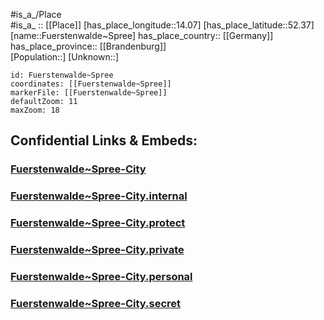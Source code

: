 ﻿---
location: [52.37,14.07] 
mapzoom: [7,12] 
mapmarker: city 
type: City
tags:
- geo/City


SpocWebEntityId: 30324
isDeleted: false
confidential: public

---
#is_a_/Place  
#is_a_ :: [[Place]] 
[has_place_longitude::14.07] 
[has_place_latitude::52.37] 
[name::Fuerstenwalde~Spree] 
has_place_country:: [[Germany]]  
has_place_province:: [[Brandenburg]]  
[Population::] 
[Unknown::] 


```leaflet
id: Fuerstenwalde~Spree
coordinates: [[Fuerstenwalde~Spree]] 
markerFile: [[Fuerstenwalde~Spree]] 
defaultZoom: 11 
maxZoom: 18
```


## Confidential Links & Embeds: 

### [Fuerstenwalde~Spree-City](/_public/Earth/Continent/Europe/Europe~Central/Germany/Germany~East/Brandenburg/counties~Brandenburg/Oder-Spree/cities~Oder-Spree/Fürstenwalde~Spree/boroughs~Fürstenwalde~Spree/Fuerstenwalde~Spree-City.md) 

### [Fuerstenwalde~Spree-City.internal](/_internal/Earth/Continent/Europe/Europe~Central/Germany/Germany~East/Brandenburg/counties~Brandenburg/Oder-Spree/cities~Oder-Spree/Fürstenwalde~Spree/boroughs~Fürstenwalde~Spree/Fuerstenwalde~Spree-City.internal.md) 

### [Fuerstenwalde~Spree-City.protect](/_protect/Earth/Continent/Europe/Europe~Central/Germany/Germany~East/Brandenburg/counties~Brandenburg/Oder-Spree/cities~Oder-Spree/Fürstenwalde~Spree/boroughs~Fürstenwalde~Spree/Fuerstenwalde~Spree-City.protect.md) 

### [Fuerstenwalde~Spree-City.private](/_private/Earth/Continent/Europe/Europe~Central/Germany/Germany~East/Brandenburg/counties~Brandenburg/Oder-Spree/cities~Oder-Spree/Fürstenwalde~Spree/boroughs~Fürstenwalde~Spree/Fuerstenwalde~Spree-City.private.md) 

### [Fuerstenwalde~Spree-City.personal](/_personal/Earth/Continent/Europe/Europe~Central/Germany/Germany~East/Brandenburg/counties~Brandenburg/Oder-Spree/cities~Oder-Spree/Fürstenwalde~Spree/boroughs~Fürstenwalde~Spree/Fuerstenwalde~Spree-City.personal.md) 

### [Fuerstenwalde~Spree-City.secret](/_secret/Earth/Continent/Europe/Europe~Central/Germany/Germany~East/Brandenburg/counties~Brandenburg/Oder-Spree/cities~Oder-Spree/Fürstenwalde~Spree/boroughs~Fürstenwalde~Spree/Fuerstenwalde~Spree-City.secret.md) 

